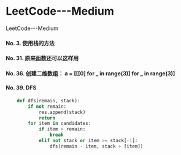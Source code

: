# LeetCode---Medium
LeetCode---Medium
#### No. 3.  使用栈的方法
#### No. 31. 原来函数还可以这样用
#### No. 36. 创建二维数组： a = [[[0] for _ in range(3)] for _ in range(3)]
#### No. 39. DFS
``` python
    def dfs(remain, stack):
        if not remain:
            res.append(stack)
            return 
        for item in candidates:
            if item > remain:
                break
            elif not stack or item >= stack[-1]:
                dfs(remain - item, stack + [item])
```